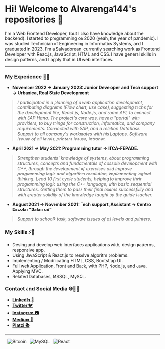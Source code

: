 # Hi! Welcome to Alvarenga144's repositories 🫡
I'm a Web Frontend Developer, (but I also have knowledge about the backend). I started to programming on 2020 (yeah, the year of pandemic). I was studied Technician of Engineering in Informatics Systems, and I graduated in 2023. I'm a Salvadorean, currently searching work as Frontend Developer with Reac.js, JavaScript, HTML and CSS. I have general skills in design patterns, and I apply that in UI web interfaces.
<hr>

### My Experience 💼✅

- **November 2022 → January 2023: Junior Developer and Tech support → Urbanica, Real State Development** <br> 
> _I participated in a planning of a web application development, contributing diagrams (Flow chart, use case), suggesting techs for the development like, React.js, Node.js, and some API, to connect with SAP Hana. The project's core was, have a "portal" with providers, to buy things for construction, informatics, and company requirements. Connected with SAP, and a relation Database._ <br>
_Support to all company's workmates with his Laptops. Software issues of all levels, printers issues, intranet._

- **April 2021 → May 2021: Programming tutor → ITCA-FEPADE.** <br>
> _Strengthen students' knowledge of systems, about programming structures, concepts and fundamentals of console development with C++, through the development of exercises and improve programming logic and algorithm resolution, implementing logical thinking._
_Lead 10 first cycle students, helping to improve their programming logic using the C++ language, with basic sequential structures. Getting them to pass their final exams successfully and with greater solidity of the knowledge taught by the guide teacher._

- **August 2021 → November 2021: Tech support, Assistant → Centro Escolar "Salarrué"** <br>
> _Support to schoolk task, software issues of all levels and printers._

### My Skills ⚡️🚀 
- Desing and develop web interfaces applications with, design patterns, responsive app.
- Using JavaScript & React.js to resolve algoritm problems.
- Implementing / Modificating HTML, CSS, Bootstrap UI.
- Full web Application, Front and Back, with PHP, Node.js, and Java. Applying MVC.
- Related Databases, MSSQL, MySQL.

### Contact and Social Media 🌐👨‍💻

- [**LinkedIn 💼**](https://www.linkedin.com/in/alvarenga144/)
- [**Twitter 🐦**](https://twitter.com/Alvarenga144)
- [**Instagram 📷**](https://www.instagram.com/alvarenga_144/)
- [**Medium 📰**](https://medium.com/@Alvarenga144)
- [**Platzi 📚**](https://platzi.com/p/Alvarenga144/)
<hr>

&nbsp; ![Bitcoin](https://img.shields.io/badge/Bitcoin-000?style=for-the-badge&logo=bitcoin&logoColor=white) &nbsp; ![MySQL](https://img.shields.io/badge/mysql-%2300f.svg?style=for-the-badge&logo=mysql&logoColor=white) &nbsp; ![React](https://img.shields.io/badge/react-%2320232a.svg?style=for-the-badge&logo=react&logoColor=%2361DAFB) &nbsp;


<!---
Alvarenga144/Alvarenga144 is a ✨ special ✨ repository because its `README.md` (this file) appears on your GitHub profile.
You can click the Preview link to take a look at your changes.
--->
